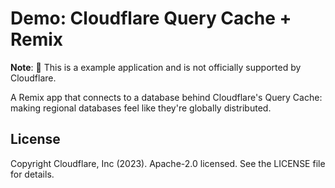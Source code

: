 # Demo: Cloudflare Query Cache + Remix

**Note**: 🧪 This is a example application and is not officially supported by Cloudflare.

A Remix app that connects to a database behind Cloudflare's Query Cache: making regional databases feel like they're globally distributed.

## License

Copyright Cloudflare, Inc (2023). Apache-2.0 licensed. See the LICENSE file for details.
